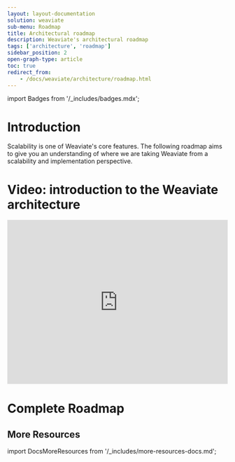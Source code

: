 ```yaml
---
layout: layout-documentation
solution: weaviate
sub-menu: Roadmap
title: Architectural roadmap
description: Weaviate's architectural roadmap
tags: ['architecture', 'roadmap']
sidebar_position: 2
open-graph-type: article
toc: true
redirect_from:
    - /docs/weaviate/architecture/roadmap.html
---
```

import Badges from '/_includes/badges.mdx';

<Badges/>

<!-- style for roadmap table -->
<!-- <style>
.roadmap-table td {
  padding: 0
}
.roadmap-table-img {
    width: 120px;
    background-size: 90px;
    background-repeat: no-repeat;
}
</style> -->

# Introduction

Scalability is one of Weaviate's core features. The following roadmap aims to give you an understanding of where we are taking Weaviate from a scalability and implementation perspective.

# Video: introduction to the Weaviate architecture

<iframe width="100%" height="375" src="https://www.youtube.com/embed/6hdEJdHWXRE" frameborder="0" allow="accelerometer; autoplay; clipboard-write; encrypted-media; gyroscope; picture-in-picture" allowfullscreen></iframe>

# Complete Roadmap

<!-- <table class="roadmap-table">
  <tr>
    <td rowspan="3" class="roadmap-table-img" style="background-image: url('/img/roadmap-1.svg');"></td>
    <td>
      <b>HNSW Performance Boosts</b>
    </td>
  </tr>
  <tr>
    <td>
      <i>status: done in <a href="https://github.com/semi-technologies/weaviate/releases/tag/v1.4.0">v1.4.0</a></i>
    </td>
  </tr>
  <tr>
    <td>
      Hardware-acceleration and efficiency improvements reduce the time it takes to perform a vector search or index into the vector index by up to 50%.
    </td>
  </tr>
</table>

<table class="roadmap-table">
  <tr>
    <td rowspan="3" class="roadmap-table-img" style="background-image: url('/img/roadmap-2.svg');"></td>
    <td>
      <b>LSM Tree Migration</b>
    </td>
  </tr>
  <tr>
    <td>
      <i>status: done in <a href="https://github.com/semi-technologies/weaviate/releases/tag/v1.5.0">v1.5.0</a></i>
    </td>
  </tr>
  <tr>
    <td>

    The way that objects and the inverted index are stored within Weaviate are migrated from a <a href="https://en.wikipedia.org/wiki/B%2B_tree">B+Tree</a>-based approach to an <a href="https://en.wikipedia.org/wiki/Log-structured_merge-tree">LSM-Tree</a> approach. This can speed up import times up to 50%. Also addresses import times degrading over time.

    </td>
  </tr>
</table>

<table class="roadmap-table">
  <tr>
    <td rowspan="3" class="roadmap-table-img" style="background-image: url('/img/roadmap-3.svg');"></td>
    <td>
      <b>Multi-shard indices</b>
    </td>
  </tr>
  <tr>
    <td>
      <i>status: done, to be released with next milestone</i>

    </td>
  </tr>
  <tr>
    <td>
      A monolithic index (one index per class) can be broken up into smaller independent shards. This allows utilizing resources on large (single) machines better and allows for tweaking storage settings for specific large-scale cases.
    </td>
  </tr>
</table>

<table class="roadmap-table">
  <tr>
    <td rowspan="3" class="roadmap-table-img" style="background-image: url('/img/roadmap-4.svg');"></td>
    <td>
      <b>Horizontal Scalability without replication</b>
    </td>
  </tr>
  <tr>
    <td>
      <i>status: done, released in v1.8.0</i>
    </td>
  </tr>
  <tr>
    <td>
      An index, comprised of many shards, can be distributed among multiple nodes. A search will touch multiple shards on multiple nodes and combine the results. Major benefit: If a use case does not fit on a single node, you can use *n* nodes to achieve *n* times the use case size. At this point every node in the cluster is still a potential single point of failure.
    </td>
  </tr>
</table>

<table class="roadmap-table">
  <tr>
    <td rowspan="3" class="roadmap-table-img" style="background-image: url('/img/roadmap-5.svg');"></td>
    <td>
      <b>Replication shards distributed across nodes</b>
    </td>
  </tr>
  <tr>
    <td>
      <i>status: in progress (<a href="https://github.com/semi-technologies/weaviate/milestone/21">follow on GitHub</a>)</i>
    </td>
  </tr>
  <tr>
    <td>  
      A node can contain shards which are already present on other nodes as well. This means if a node goes down, another node can take up the load without the loss of availability or data. Note that the design plans for a leaderless replication, so there is no distinction between primary and secondary shards. Removes all single point of failures.
    </td>
  </tr>
</table>

<table class="roadmap-table">
  <tr>
    <td rowspan="3" class="roadmap-table-img" style="background-image: url('/img/roadmap-6.svg');"></td>
    <td>
      <b>Dynamic scaling</b>
    </td>
  </tr>
  <tr>
    <td>
      <i>pending</i>
    </td>
  </tr>
  <tr>
    <td>
      Instead of starting out with a cluster with *n* nodes, the cluster size can be increased or shrunk at runtime. Weaviate automatically distributes the existing shards accordingly.
    </td>
  </tr>
</table>

# Download the Roadmap

<a href="/img/timeline_Weaviate_architecture_isometric.jpg" rel="Weaviate vector search engine Architecture Roadmap" target="_blank">
  You can download the complete roadmap (as an image) here too
</a> -->

## More Resources

import DocsMoreResources from '/_includes/more-resources-docs.md';

<DocsMoreResources />





